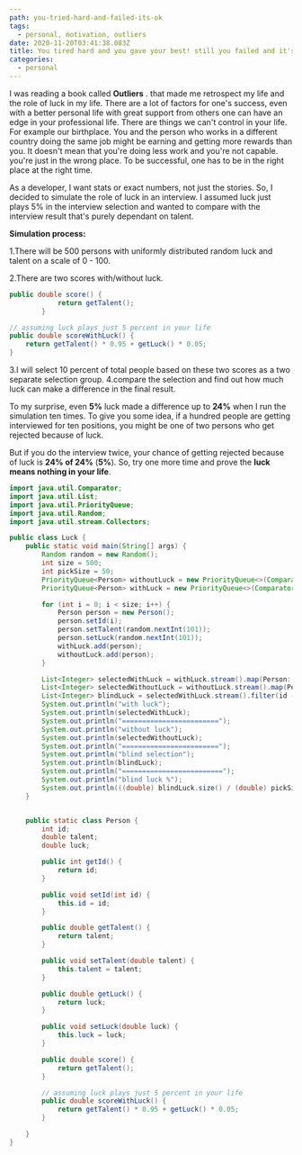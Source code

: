 ```yaml
---
path: you-tried-hard-and-failed-its-ok
tags:
  - personal, motivation, outliers
date: 2020-11-20T03:41:38.083Z
title: You tired hard and you gave your best! still you failed and it's ok!
categories:
  - personal
---
```

I was reading a book called **Outliers** . that made me retrospect my life and the role of luck in my life. There are a lot of factors for one's success, even with a better personal life with great support from others one can have an edge in your professional life. There are things we can't control in your life. For example our birthplace. You and the person who works in a different country doing the same job might be earning and getting more rewards than you. It doesn't mean that you're doing less work and you're not capable. you're just in the wrong place. To be successful, one has to be in the right place at the right time. 

As a developer, I want stats or exact numbers, not just the stories. So, I decided to simulate the role of luck in an interview. I assumed luck just plays 5% in the interview selection and wanted to compare with the interview result that's purely dependant on talent.

**Simulation process:**

1.There will be 500 persons with uniformly distributed random luck and talent on a scale of 0 - 100.

2.There are two scores with/without luck. 

```java
public double score() {
            return getTalent();
        }

// assuming luck plays just 5 percent in your life
public double scoreWithLuck() {
    return getTalent() * 0.95 + getLuck() * 0.05;
}
```

3.I will select 10 percent of total people based on these two scores as a two separate selection group.
4.compare the selection and find out how much luck can make a difference in the final result.

To my surprise, even **5%** luck made a difference up to **24%** when I run the simulation ten times. To give you some idea, if a hundred people are getting interviewed for ten positions, you might be one of two persons who get rejected because of luck.

But if you do the interview twice, your chance of getting rejected because of luck is **24% of 24%** (**5%**). So, try one more time and prove the **luck means nothing in your life**.


```java
import java.util.Comparator;
import java.util.List;
import java.util.PriorityQueue;
import java.util.Random;
import java.util.stream.Collectors;

public class Luck {
    public static void main(String[] args) {
        Random random = new Random();
        int size = 500;
        int pickSize = 50;
        PriorityQueue<Person> withoutLuck = new PriorityQueue<>(Comparator.comparingDouble(Person::score).reversed());
        PriorityQueue<Person> withLuck = new PriorityQueue<>(Comparator.comparingDouble(Person::scoreWithLuck).reversed());

        for (int i = 0; i < size; i++) {
            Person person = new Person();
            person.setId(i);
            person.setTalent(random.nextInt(101));
            person.setLuck(random.nextInt(101));
            withLuck.add(person);
            withoutLuck.add(person);
        }

        List<Integer> selectedWithLuck = withLuck.stream().map(Person::getId).limit(pickSize).collect(Collectors.toList());
        List<Integer> selectedWithoutLuck = withoutLuck.stream().map(Person::getId).limit(pickSize).collect(Collectors.toList());
        List<Integer> blindLuck = selectedWithLuck.stream().filter(id -> !selectedWithoutLuck.contains(id)).collect(Collectors.toList());
        System.out.println("with luck");
        System.out.println(selectedWithLuck);
        System.out.println("========================");
        System.out.println("without luck");
        System.out.println(selectedWithoutLuck);
        System.out.println("========================");
        System.out.println("blind selection");
        System.out.println(blindLuck);
        System.out.println("=========================");
        System.out.println("blind luck %");
        System.out.println(((double) blindLuck.size() / (double) pickSize) * 100);
    }


    public static class Person {
        int id;
        double talent;
        double luck;

        public int getId() {
            return id;
        }

        public void setId(int id) {
            this.id = id;
        }

        public double getTalent() {
            return talent;
        }

        public void setTalent(double talent) {
            this.talent = talent;
        }

        public double getLuck() {
            return luck;
        }

        public void setLuck(double luck) {
            this.luck = luck;
        }

        public double score() {
            return getTalent();
        }

        // assuming luck plays just 5 percent in your life
        public double scoreWithLuck() {
            return getTalent() * 0.95 + getLuck() * 0.05;
        }

    }
}
```